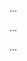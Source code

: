 <panel type="info" header=":trophy: Can write good code comments :star::star::star:" expandable expanded no-close>

<panel type="warning" header=":trophy: Can explain the need for commenting minimally but sufficiently :star::star:" expandable>
  <include src="../../book/codeQuality/commentMinimally/introduction/full.md" />
  <panel header=":trophy: Evidence" expanded>

...

  </panel>
</panel>

<panel type="warning" header=":trophy: Can follow basic guidelines for writing code comments :star::star:" expandable>
  <include src="../../book/codeQuality/commentMinimally/basic/full.md" />
  <panel header=":trophy: Evidence" expanded>

...

  </panel>
</panel>


<panel type="warning" header=":trophy: Can follow intermediate guidelines for writing code comments :star::star:" expandable>
  <include src="../../book/codeQuality/commentMinimally/intermediate/full.md" />
  <panel header=":trophy: Evidence" expanded>

...

  </panel>
</panel>

</panel>
